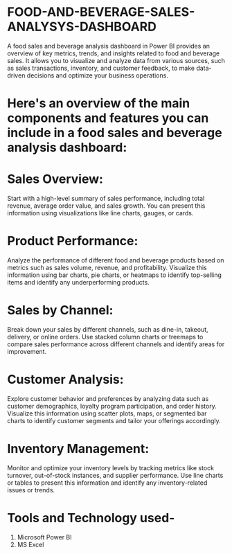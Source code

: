 # FOOD-AND-BEVERAGE-SALES-ANALYSYS-DASHBOARD

A food sales and beverage analysis dashboard in Power BI provides an overview of key metrics, trends, and insights related to food and beverage sales. It allows you to visualize and analyze data from various sources, such as sales transactions, inventory, and customer feedback, to make data-driven decisions and optimize your business operations.

# Here's an overview of the main components and features you can include in a food sales and beverage analysis dashboard:

# Sales Overview: 

Start with a high-level summary of sales performance, including total revenue, average order value, and sales growth. You can present this information using visualizations like line charts, gauges, or cards.

# Product Performance: 

Analyze the performance of different food and beverage products based on metrics such as sales volume, revenue, and profitability. Visualize this information using bar charts, pie charts, or heatmaps to identify top-selling items and identify any underperforming products.

# Sales by Channel: 

Break down your sales by different channels, such as dine-in, takeout, delivery, or online orders. Use stacked column charts or treemaps to compare sales performance across different channels and identify areas for improvement.

# Customer Analysis: 

Explore customer behavior and preferences by analyzing data such as customer demographics, loyalty program participation, and order history. Visualize this information using scatter plots, maps, or segmented bar charts to identify customer segments and tailor your offerings accordingly.

# Inventory Management: 

Monitor and optimize your inventory levels by tracking metrics like stock turnover, out-of-stock instances, and supplier performance. Use line charts or tables to present this information and identify any inventory-related issues or trends.

# Tools and Technology used-
  1. Microsoft Power BI
  2. MS Excel
